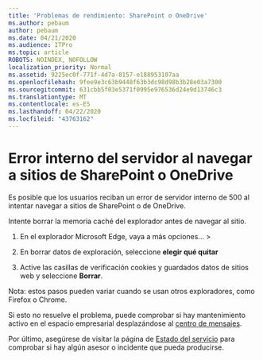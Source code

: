 ```yaml
---
title: 'Problemas de rendimiento: SharePoint o OneDrive'
ms.author: pebaum
author: pebaum
ms.date: 04/21/2020
ms.audience: ITPro
ms.topic: article
ROBOTS: NOINDEX, NOFOLLOW
localization_priority: Normal
ms.assetid: 9225ec0f-771f-4d7a-8157-e188953107aa
ms.openlocfilehash: 9fee9e3c63b9448f63b3dc98d98b3b28e03a7300
ms.sourcegitcommit: 631cbb5f03e5371f0995e976536d24e9d13746c3
ms.translationtype: MT
ms.contentlocale: es-ES
ms.lasthandoff: 04/22/2020
ms.locfileid: "43763162"
---
```

# <a name="internal-server-error-when-navigating-to-sharepoint-or-onedrive-sites"></a>Error interno del servidor al navegar a sitios de SharePoint o OneDrive

Es posible que los usuarios reciban un error de servidor interno de 500 al intentar navegar a sitios de SharePoint o de OneDrive. 

Intente borrar la memoria caché del explorador antes de navegar al sitio.


1. En el explorador Microsoft Edge, vaya a más opciones... >

2. En borrar datos de exploración, seleccione **elegir qué quitar**

3. Active las casillas de verificación cookies y guardados datos de sitios web y seleccione **Borrar**.

Nota: estos pasos pueden variar cuando se usan otros exploradores, como Firefox o Chrome.

Si esto no resuelve el problema, puede comprobar si hay mantenimiento activo en el espacio empresarial desplazándose al [centro de mensajes](https://portal.office.com/adminportal/home#/MessageCenter).

Por último, asegúrese de visitar la página de [Estado del servicio](https://portal.office.com/adminportal/home#/servicehealth) para comprobar si hay algún asesor o incidente que pueda producirse.


